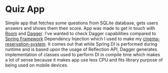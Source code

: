# Quiz App
Simple app that fetches some questions from SQLite database, gets users answers and shows them their score. App was made to get in touch with [Room](https://developer.android.com/training/data-storage/room/index.html) and [Dagger](https://google.github.io/dagger/). I've wanted to check Dagger capabilities compared to [Spring Framework](https://projects.spring.io/spring-framework/) Dependency Injection which I used to make my [cinema-reservation-system](https://github.com/Tathn/cinema-reservation-system). It comes out that while Spring DI is performed during runtime and is based upon the usage of Reflection API, Dagger generates implementation of classes used to perform DI in compile time which makes a lot of sense because it makes app use less CPU and fits library purpose of being used on mobile devices. 